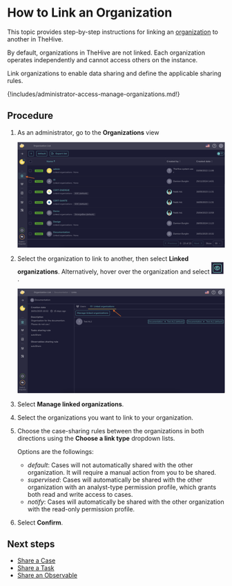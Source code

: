 # How to Link an Organization

This topic provides step-by-step instructions for linking an [organization](about-organizations.md) to another in TheHive.

By default, organizations in TheHive are not linked. Each organization operates independently and cannot access others on the instance.

Link organizations to enable data sharing and define the applicable sharing rules.

{!includes/administrator-access-manage-organizations.md!}

## Procedure

1. As an administrator, go to the **Organizations** view

    ![Organizations view](../../images/administration-guides/manage-organizations-organizations-view.png)

2. Select the organization to link to another, then select **Linked organizations**. Alternatively, hover over the organization and select ![Eye](../../images/administration-guides/manage-organizations-eye.png).

    ![Link an organization](../../images/administration-guides/link-an-organization.png)

3. Select **Manage linked organizations**.

4. Select the organizations you want to link to your organization.

5. Choose the case-sharing rules between the organizations in both directions using the **Choose a link type** dropdown lists.

    Options are the followings:
    - *default*: Cases will not automatically shared with the other organization. It will require a manual action from you to be shared.
    - *supervised*: Cases will automatically be shared with the other organization with an analyst-type permission profile, which grants both read and write access to cases.
    - *notify*: Cases will automatically be shared with the other organization with the read-only permission profile.

6. Select **Confirm**.
    
## Next steps

* [Share a Case](../../user-guides/analyst-corner/cases/share-a-case.md)
* [Share a Task](../../user-guides/analyst-corner/tasks/share-a-task.md)
* [Share an Observable](../../user-guides/analyst-corner/cases/share-an-observable.md)